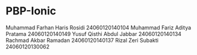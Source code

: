 # PBP-Ionic
Muhammad Farhan Haris Rosidi 24060120140104
Muhammad Fariz Aditya Pratama 24060120140149
Yusuf Qisthi Abdul Jabbar 24060120140134
Rachmad Akbar Ramadan 24060120140137
Rizal Zeri Subakti 24060120130062
